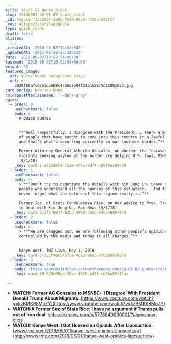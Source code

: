 ```yaml
---
title: 18.05.02 Quote Stack
slug: 20180501-18-05-02-quote-stack
_id: legacy-f13a2697-3a0b-4c40-86a9-4410ccd3af57
_rev: 45Isps23253Yjlaq28EDIA
type: quick_reads
draft: false
aliases:
  - /
_createdAt: '2018-05-02T10:52:54Z'
_updatedAt: '2021-03-25T23:31:52Z'
date: '2018-05-02T10:52:54+00:00'
lastmod: '2018-05-02T10:52:54+00:00'
weight: 50
featured_image:
  alt: Quick Reads background image
  url: >-
    3029f89afc07e1cbeb9c4726d7e04f215168875d1280x853.jpg
card_series: Now You Know
colorpaletteclassname: '--dark-gray'
cards:
  - order: 0
    useCheckmark: false
    body: >-
      # QUICK QUOTES


      **“Well respectfully, I disagree with the President. … There are millions
      of people that have sought to come into this country in a lawful matter
      and that’s what’s occurring currently on our southern border.”**  
        
      Former Attorney General Alberto Gonzales, on whether the "caravan" of
      migrants seeking asylum at the border are defying U.S. laws, MSNBC
      (5/1/18)
    _key: card-1-a712d054-723e-479a-8df4-180f905d4cb9
  - order: 1
    useCheckmark: false
    body: >-
      > **‘Don’t try to negotiate the details with Kim Jong Un. Leave that to
      people who understand all the nuances of this situation. … And finally,
      never forget what the nature of this regime really is.’**  
        
      Former Sec. of State Condoleezza Rice, on her advice to Pres. Trump on how
      to deal with Kim Jong Un, Fox News (5/1/18)
    _key: card-2-3f476817-b2bd-49b9-8da8-64e64889747d
  - order: 2
    useCheckmark: false
    body: >-
      > **“We are drugged out. We are following other people’s opinions. We are
      controlled by the media and today it all changes.”**  
        
        
      Kanye West, TMZ Live, May 1, 2018
    _key: card-3-332f4ec5-5f6e-4ca2-969c-afb2d0a76b78
  - order: 3
    useCheckmark: true
    body: '[view sources](https://smarthernews.com/18-05-02-quote-stack/)'
    _key: card-10-329e80eb-38ae-4588-a32f-cb46a65ff2ac

---
```

* **WATCH: Former AG Gonzales to MSNBC: ‘I Disagree’ With President Donald Trump About Migrants:** [https://www.youtube.com/watch?v=kzBMK98MoZY](https://www.youtube.com/watch?v=kzBMK98MoZY)
* **WATCH:A Former Sec of State Rice: I have no argument if Trump pulls out of Iran deal:** [video.foxnews.com/v/5778840030001/?#sp=show-clips](http://video.foxnews.com/v/5778840030001/?#sp=show-clips)
* **WATCH: Kanye West: I Got Hooked on Opioids After Liposuction:** [www.tmz.com/2018/05/01/kanye-west-opioids-liposuction/](http://www.tmz.com/2018/05/01/kanye-west-opioids-liposuction/)